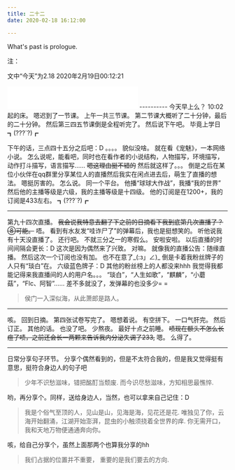 ```yaml
---
title: 二十二
date: 2020-02-18 16:12:00

---
```

What's past is prologue.

<!--more-->注：
文中“今天”为2.18
2020年2月19日00:12:21

<iframe frameborder="no" border="0" marginwidth="0" marginheight="0" width=298 height=52 src="//music.163.com/outchain/player?type=2&id=31134614&auto=1&height=32"></iframe>
----------
今天早上么？
10:02起的床。
嗯迟到了一节课。
上午一共三节课。
第二节课大概听了二十分钟，最后的二十分钟。
然后第三四五节课倒是全程听完了。
然后说下午吧。
毕竟上学日┓(???`?)┏

下午的话，三点四十五分之后吧：D
。。。。
貌似没啥。
就在看《宠魅》，一本网络小说。
怎么说呢，能看吧，同时也在看作者的小说结构，人物描写，环境描写，动作打斗描写，语言描写……
~~嗯这理由挺不错的~~
然后就这样了。。。
倒是之后在某位小伙伴在qq群里分享某位人的直播然后我实在闲点进去后，萌生了直播的想法。
嗯挺厉害的。
怎么说。
同一个平台。
他播“球球大作战”，我播“我的世界”
然后他的主播等级是六级，我的主播等级是十四级。
他的订阅是在1200+，我的订阅是433左右。
┓(???`?)┏


----------
第九十四次直播。
~~我会说我特意去翻了下之前的日摘看下我到底第几次直播了？⑧可能。~~
唔。
看到有水友发“哇诈尸了”的弹幕后，我也是挺想笑的。
听他说我有十天没直播了。
还行吧。
不就三分之一的寒假么。
安啦安啦。
以后直播的时间间隔会更长：D
这次是因为偶然来了兴致。
对嘛。
就像我的直播公告：随缘直播。
然后这次一个订阅也没有加。
也不在意了_(:з」∠)_
倒是卡着我粉丝牌子的人只有“琰白”在。
六级蓝色牌子：D
其他的粉丝榜上的人都没来hhh
我觉得我都能记得来我直播间的人的用户名。。。
“琰白”，“人生如歌”，“麒麟”，“小蘑菇”，“Flc、阿智”……
差不多就没了，发弹幕的也没多少= =

> 侯门一入深似海，从此萧郎是路人。


----------
咳。
回到日摘。
第四张试卷写完了。
嗯想着说。
有空拼下。
一口气肝完。
然后订正。
其他的话。
也没了吧。
少熬夜。
最好十点之前睡。
~~啧现在额头不怎么长痘了啧，之前还会长一两颗来告诉我内分泌失调了233,~~
嗯。
么得了。


----------
日常分享句子环节。
分享个偶然看到的，但是不太符合我的，但是我又觉得挺有意思，挺符合身边人的句子吧


> 少年不识愁滋味，错把酩酊当颓废.
> 而今识尽愁滋味，方知相思最憔悴.

哟，再分享个。同样，送给身边人，当然，也可以拿来自己记住：D

> 我是个俗气至顶的人，见山是山，见海是海，见花还是花.
> 唯独见了你，云海开始翻涌，江湖开始澎湃，昆虫的小触须挠着全世界的痒.
> 你无需开口，我和天地万物便通通奔向你。


咳，给自己分享个，虽然上面那两个也算我分享的hh

> 我们占据的位置并不重要，
> 重要的是我们要去的方向.